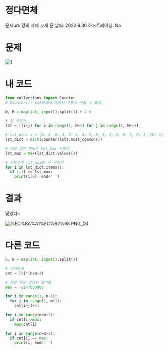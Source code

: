 # 정다면체

문제url: 강의 자체 교재
푼 날짜: 2022.9.30
하드트레이닝: No

# 문제

![1](https://user-images.githubusercontent.com/101965666/193297512-1900d486-58a5-4040-83e2-abc49b218831.png)

# 내 코드

```python
from collections import Counter
# Counter(): 리스트에서 데이터 빈도수 구할 수 있음

N, M = map(int, input().split()) # 4 6

# 합 구하기
lst = [(i+j) for i in range(1, N+1) for j in range(1, M+1)]

# lst_dict = = {5: 4, 6: 4, 7: 4, 4: 3, 8: 3, 3: 2, 9: 2, 2: 1, 10: 1}
lst_dict = dict(Counter(lst).most_common())

# 가장 많은 빈도수 lst_max 구하기
lst_max = max(lst_dict.values())

# 빈도수가 lst_max인 수 구하기
for i in lst_dict.items():
  if i[1] == lst_max:
    print(i[0], end=' ')
```

# 결과

맞았다~

![%EC%BA%A1%EC%B2%98 PNG_(3)](https://user-images.githubusercontent.com/101965666/193297586-7b78731a-b696-41d8-a098-9031fc16399b.png)

# 다른 코드

```python
n, m = map(int, input().split())

# 넉넉하게
cnt = [0]*(n+m+3)

# 가장 작은 값으로 초기화
max = -2147000000 

for i in range(1, n+1):
  for j in range(1, m+1):
    cnt[i+j]+=1

for i in range(n+m+1):
  if cnt[i]>max:
    max=cnt[i]

for i in range(n+m+1):
  if cnt[i] == max:
    print(i, end=' ')
```